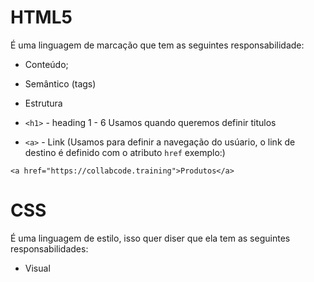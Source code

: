 # HTML5

É uma linguagem de marcação que tem as seguintes responsabilidade:
- Conteúdo;
- Semântico (tags)
- Estrutura

- `<h1>` - heading 1 - 6
Usamos quando queremos definir titulos

- `<a>` - Link (Usamos para definir a navegação do usúario, o  link de destino é definido com o atributo `href` exemplo:)
```
<a href="https://collabcode.training">Produtos</a>
```

# CSS 

É uma linguagem de estilo, isso quer diser que ela tem as seguintes responsabilidades:

- Visual